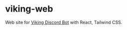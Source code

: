 # viking-web

Web site for [Viking Discord Bot](https://top.gg/bot/516281980044836916) with React, Tailwind CSS.